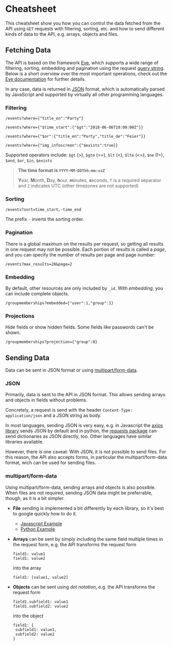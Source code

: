 # Cheatsheet

This cheatsheet show you how you can control the data fetched from the API
using `GET` requests with filtering, sorting, etc. and how to send different
kinds of data to the API, e.g. arrays, objects and files.

## Fetching Data

The API is based on the framework [Eve](http://docs.python-eve.org/en/latest/),
which supports a wide range of filtering, sorting, embedding and pagination
using the request [query string](https://en.wikipedia.org/wiki/Query_string).
Below is a short overview over the most important operations, check out
the [Eve documentation](http://docs.python-eve.org/en/latest/features.html) for
further details.

In any case, data is returned in [JSON](https://www.json.org) format,
which is automatically parsed by JavaScript and supported by virtually all
other programming languages.

### Filtering

```
/events?where={"title_en":"Party"}

/events?where={"$time_start":{"$gt":"2018-06-06T10:00:00Z"}}

/events?where={"$or":{"title_en":"Party","title_de":"Feier"}}

/events?where={"img_infoscreen":{"$exists":true}}
```

Supported operators include:
`$gt` (>), `$gte` (>=), `$lt` (<), `$lte` (<=), `$ne` (!=), `$and`, `$or`,
`$in`, `$exists`

> **The time format is `YYYY-MM-DDThh:mm:ssZ`**
>
> **Y**ear, **M**onth, **D**ay, **h**our, **m**inutes, **s**econds, `T` is a
> required separator and `Z` indicates UTC (other timezones are not supported)


### Sorting

```
/events?sort=time_start,-time_end
```

The prefix `-` inverts the sorting order.


### Pagination

There is a global maximum on the results per request, so getting all results in
one request may not be possible. Each portion of results is called a *page*,
and you can specify the number of results per page and page number:

```
/events?max_results=20&page=2
```


### Embedding

By default, other resources are only included by `_id`. With *embedding*, you
can include complete objects.

```
/groupmemberships?embedded={"user":1,"group":1}
```

### Projections

Hide fields or show hidden fields. Some fields like passwords can't be shown.

```
/groupmemberships?projection={"group":0}
```

## Sending Data

Data can be sent in JSON format or using
[multipart/form-data](https://tools.ietf.org/html/rfc2388).

### JSON

Primarily, data is sent to the API in JSON format. This allows sending
arrays and objects in fields without problems.

Concretely, a request is send with the header
`Content-Type: application/json` and a JSON string as body.

In most languages, sending JSON is very easy, e.g. in Javascript the
[axios library](https://github.com/axios/axios) sends JSON by default and
in python, the [requests package](http://docs.python-requests.org) can
send dictionaries as JSON directly, too.
Other languages have similar libraries available.

However, there is one caveat: With JSON, it is not possible to send files.
For this reason, the API also accepts forms, in particular the
multipart/form-data format, wich can be used for sending files.


### multipart/form-data

Using multipart/form-data, sending arrays and objects is also possible.
When files are not required, sending JSON data might be preferrable, though,
as it is a bit simpler.

- **File** sending is implemented a bit differently by each library, so it's
  best to google quickly how to do it.

  - [Javascript Example](https://stackoverflow.com/a/9397172)
  - [Python Example](http://docs.python-requests.org/en/master/user/quickstart/#post-a-multipart-encoded-file)

- **Arrays** can be sent by simply including the same field multiple times in
  the request form, e.g. the API transforms the request form

  ```
  field1: value1
  field1: value2
  ```

  into the array

  ```
  field1: [value1, value2]
  ```


- **Objects** can be sent using *dot notation*, e.g. the API transforms the 
  request form

  ```
  field1.subfield1: value1
  field1.subfield2: value2
  ```

  into the object

  ```
  field1: {
   subfield1: value1,
   subfield2: value2
  }
  ```
